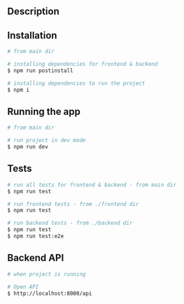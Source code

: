 ## Description

## Installation

```bash
# from main dir

# installing dependencies for frontend & backend
$ npm run postinstall

# installing dependencies to run the project
$ npm i
```

## Running the app

```bash
# from main dir

# run project in dev mode
$ npm run dev
```

## Tests

```bash
# run all tests for frontend & backend - from main dir
$ npm run test

# run frontend tests - from ./frontend dir
$ npm run test

# run backend tests - from ./backend dir
$ npm run test
$ npm run test:e2e
```

## Backend API

```bash
# when project is running

# Open API
$ http://localhost:8000/api
```
